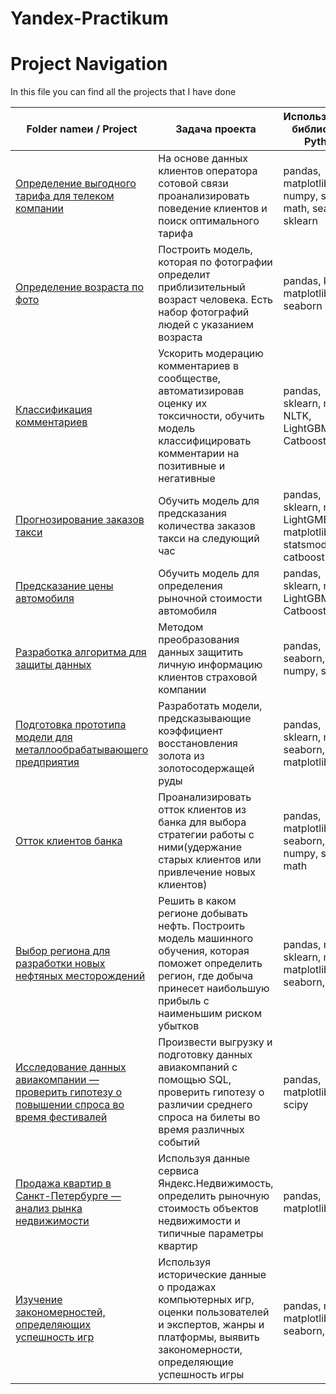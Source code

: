 # Yandex-Practikum

# Project Navigation
In this file you can find all the projects that I have done  

Folder nameи / Project |Задача проекта| Используемые библиотеки Python
---|---|---
[Определение выгодного тарифа для телеком компании](https://github.com/Yuren293/Yandex-Practikum/tree/main/1.%20prediction_of%20customer_attrition_of_telecom(F))|На основе данных клиентов оператора сотовой связи проанализировать поведение клиентов и поиск оптимального тарифа|pandas, matplotlib, numpy, scipy, math, seaborn, sklearn
 [Определение возраста по фото](https://github.com/Yuren293/Yandex-Practikum/tree/main/2.%20determining_the_age_of_people_by_photo)|Построить модель, которая по фотографии определит приблизительный возраст человека. Есть набор фотографий людей с указанием возраста|pandas, keras, matplotlib, seaborn
 [Классификация комментариев](https://github.com/Yuren293/Yandex-Practikum/tree/main/3.%20%D1%81lassification_of_comments)|Ускорить модерацию комментариев в сообществе, автоматизировав оценку их токсичности, обучить модель классифицировать комментарии на позитивные и негативные|pandas, sklearn, numpy, NLTK, LightGBM, Catboost 
 [Прогнозирование заказов такси](https://github.com/Yuren293/Yandex-Practikum/tree/main/5.%20time_series_analysis_%26_forecast_of_taxi_orders)|Обучить модель для предсказания количества заказов такси на следующий час|pandas, sklearn, numpy, LightGMB, matplotlib, statsmodels, catboost
 [Предсказание цены автомобиля](https://github.com/Yuren293/Yandex-Practikum/tree/main/4.%20prediction_of_car_prices)|Обучить модель для определения рыночной стоимости автомобиля|pandas, sklearn, numpy, LightGBM, Catboost
 [Разработка алгоритма для защиты данных](https://github.com/Yuren293/Yandex-Practikum/tree/main/6.%20developing_an_algorithm_for_data_protection)|Методом преобразования данных защитить личную информацию клиентов страховой компании| pandas, seaborn, numpy, sklearn
 [Подготовка прототипа модели для металлообрабатывающего предприятия](https://github.com/Yuren293/Yandex-Practikum/tree/main/7.%20prototype_model_for_a_metalworking_company)|Разработать модели, предсказывающие коэффициент восстановления золота из золотосодержащей руды| pandas, sklearn, numpy, seaborn, matplotlib, math 
 [Отток клиентов банка](https://github.com/Yuren293/Yandex-Practikum/tree/main/8.%20outflow_of_bank_clients)|Проанализировать отток клиентов из банка для выбора стратегии работы с ними(удержание старых клиентов или привлечение новых клиентов)| pandas, matplotlib, seaborn, numpy, sklearn, math
 [Выбор региона для разработки новых нефтяных месторождений](https://github.com/Yuren293/Yandex-Practikum/tree/main/9.%20the_choice_of_the_region_for_the_development_of_new_il_fields)|Решить в каком регионе добывать нефть. Построить модель машинного обучения, которая поможет определить регион, где добыча принесет наибольшую прибыль с наименьшим риском убытков| pandas, numpy, sklearn, math, matplotlib, seaborn, scipy
 [Исследование данных авиакомпании — проверить гипотезу о повышении спроса во время фестивалей](https://github.com/Yuren293/Yandex-Practikum/tree/main/analytics_and_hypothesis_testing)|Произвести выгрузку и подготовку данных авиакомпаний с помощью SQL, проверить гипотезу о различии среднего спроса на билеты во время различных событий|pandas, matplotlib, scipy
 [Продажа квартир в Санкт-Петербурге — анализ рынка недвижимости](https://github.com/Yuren293/Yandex-Practikum/tree/main/analysis_of_the_real_estate_market_in_Saint_Petersburg)|Используя данные сервиса Яндекс.Недвижимость, определить рыночную стоимость объектов недвижимости и типичные параметры квартир| pandas, matplotlib, math
 [Изучение закономерностей, определяющих успешность игр](https://github.com/Yuren293/Yandex-Practikum/tree/main/game_success_analysis)|Используя исторические данные о продажах компьютерных игр, оценки пользователей и экспертов, жанры и платформы, выявить закономерности, определяющие успешность игры| pandas, numpy, matplotlib, seaborn, scipy
